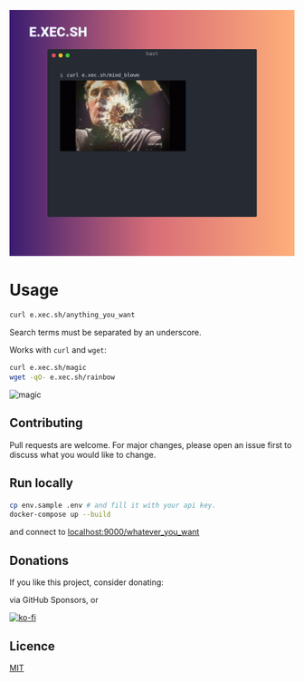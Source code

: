 ![magic](/static/img/e.xec.sh.png)

# Usage

```bash
curl e.xec.sh/anything_you_want
```

Search terms must be separated by an underscore.

Works with `curl` and `wget`:

```bash
curl e.xec.sh/magic
wget -qO- e.xec.sh/rainbow
```

![magic](/static/img/magic.gif)

## Contributing
Pull requests are welcome. For major changes, please open an issue first to discuss what you would like to change.

## Run locally

```bash
cp env.sample .env # and fill it with your api key.
docker-compose up --build
```
and connect to [localhost:9000/whatever_you_want](localhost:9000/whatever_you_want)


## Donations

If you like this project, consider donating:

via GitHub Sponsors, or

[![ko-fi](https://www.ko-fi.com/img/githubbutton_sm.svg)](https://ko-fi.com/J3J3173F6)


## Licence
[MIT](https://choosealicense.com/licenses/mit/)
